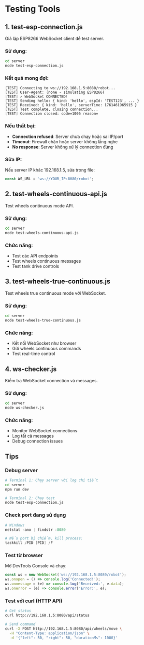 # Testing Tools

## 1. test-esp-connection.js

Giả lập ESP8266 WebSocket client để test server.

### Sử dụng:
```bash
cd server
node test-esp-connection.js
```

### Kết quả mong đợi:
```
[TEST] Connecting to ws://192.168.1.5:8080/robot...
[TEST] User-Agent: (none - simulating ESP8266)
[TEST] ✓ WebSocket CONNECTED!
[TEST] Sending hello: { kind: 'hello', espId: 'TEST123', ... }
[TEST] Received: { kind: 'hello', serverTime: 1761461965915 }
[TEST] Test complete, closing connection...
[TEST] Connection closed: code=1005 reason=
```

### Nếu thất bại:
- **Connection refused**: Server chưa chạy hoặc sai IP/port
- **Timeout**: Firewall chặn hoặc server không lắng nghe
- **No response**: Server không xử lý connection đúng

### Sửa IP:
Nếu server IP khác 192.168.1.5, sửa trong file:
```javascript
const WS_URL = 'ws://YOUR_IP:8080/robot';
```

## 2. test-wheels-continuous-api.js

Test wheels continuous mode API.

### Sử dụng:
```bash
cd server
node test-wheels-continuous-api.js
```

### Chức năng:
- Test các API endpoints
- Test wheels continuous messages
- Test tank drive controls

## 3. test-wheels-true-continuous.js

Test wheels true continuous mode với WebSocket.

### Sử dụng:
```bash
cd server
node test-wheels-true-continuous.js
```

### Chức năng:
- Kết nối WebSocket như browser
- Gửi wheels continuous commands
- Test real-time control

## 4. ws-checker.js

Kiểm tra WebSocket connection và messages.

### Sử dụng:
```bash
cd server
node ws-checker.js
```

### Chức năng:
- Monitor WebSocket connections
- Log tất cả messages
- Debug connection issues

## Tips

### Debug server
```bash
# Terminal 1: Chạy server với log chi tiết
cd server
npm run dev

# Terminal 2: Chạy test
node test-esp-connection.js
```

### Check port đang sử dụng
```powershell
# Windows
netstat -ano | findstr :8080

# Nếu port bị chiếm, kill process:
taskkill /PID [PID] /F
```

### Test từ browser
Mở DevTools Console và chạy:
```javascript
const ws = new WebSocket('ws://192.168.1.5:8080/robot');
ws.onopen = () => console.log('Connected!');
ws.onmessage = (e) => console.log('Received:', e.data);
ws.onerror = (e) => console.error('Error:', e);
```

### Test với curl (HTTP API)
```bash
# Get status
curl http://192.168.1.5:8080/api/status

# Send command
curl -X POST http://192.168.1.5:8080/api/wheels/move \
  -H "Content-Type: application/json" \
  -d '{"left": 50, "right": 50, "durationMs": 1000}'
```

